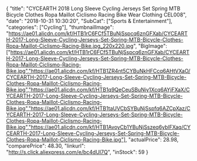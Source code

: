 {
	"title": "CYCEARTH 2018 Long Sleeve Cycling Jerseys Set Spring MTB Bicycle Clothes Ropa Maillot Ciclismo Racing Bike Wear Clothing CEL008",
	"date": "2018-10-31 10:30:20",
	"SubCat": ["Sports & Entertainment"],
	"categories": ["Cycling"],
	"thumbnailImage": "https://ae01.alicdn.com/kf/HTB1rC6FCf5TBuNjSspcq6znGFXab/CYCEARTH-2017-Long-Sleeve-Cycling-Jerseys-Set-Spring-MTB-Bicycle-Clothes-Ropa-Maillot-Ciclismo-Racing-Bike.jpg_220x220.jpg",
	"BigImage": ["https://ae01.alicdn.com/kf/HTB1rC6FCf5TBuNjSspcq6znGFXab/CYCEARTH-2017-Long-Sleeve-Cycling-Jerseys-Set-Spring-MTB-Bicycle-Clothes-Ropa-Maillot-Ciclismo-Racing-Bike.jpg","https://ae01.alicdn.com/kf/HTB1ZR4nt5CYBuNkHFCcq6AHtVXaO/CYCEARTH-2017-Long-Sleeve-Cycling-Jerseys-Set-Spring-MTB-Bicycle-Clothes-Ropa-Maillot-Ciclismo-Racing-Bike.jpg","https://ae01.alicdn.com/kf/HTB1q9QeCeuSBuNjy1Xcq6AYjFXaX/CYCEARTH-2017-Long-Sleeve-Cycling-Jerseys-Set-Spring-MTB-Bicycle-Clothes-Ropa-Maillot-Ciclismo-Racing-Bike.jpg","https://ae01.alicdn.com/kf/HTB1taUVCbSYBuNjSspfq6AZCpXaz/CYCEARTH-2017-Long-Sleeve-Cycling-Jerseys-Set-Spring-MTB-Bicycle-Clothes-Ropa-Maillot-Ciclismo-Racing-Bike.jpg","https://ae01.alicdn.com/kf/HTB1AvoyCb1YBuNjSszeq6yblFXaq/CYCEARTH-2017-Long-Sleeve-Cycling-Jerseys-Set-Spring-MTB-Bicycle-Clothes-Ropa-Maillot-Ciclismo-Racing-Bike.jpg"],
	"actualPrice": 28.98,
	"comparePrice": 48.30,
	"linkurl": "http://s.click.aliexpress.com/e/bc4dUI7Q",
	"inStock": 59
}

